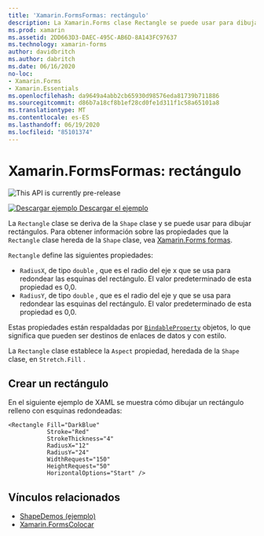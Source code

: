 ```yaml
---
title: 'Xamarin.FormsFormas: rectángulo'
description: La Xamarin.Forms clase Rectangle se puede usar para dibujar rectángulos.
ms.prod: xamarin
ms.assetid: 2DD663D3-DAEC-495C-AB6D-8A143FC97637
ms.technology: xamarin-forms
author: davidbritch
ms.author: dabritch
ms.date: 06/16/2020
no-loc:
- Xamarin.Forms
- Xamarin.Essentials
ms.openlocfilehash: da9649a4abb2cb65930d98576eda81739b711886
ms.sourcegitcommit: d86b7a18cf8b1ef28cd0fe1d311f1c58a65101a8
ms.translationtype: MT
ms.contentlocale: es-ES
ms.lasthandoff: 06/19/2020
ms.locfileid: "85101374"
---
```

# <a name="xamarinforms-shapes-rectangle"></a>Xamarin.FormsFormas: rectángulo

![](~/media/shared/preview.png "This API is currently pre-release")

[![Descargar ejemplo](~/media/shared/download.png) Descargar el ejemplo](https://github.com/xamarin/xamarin-forms-samples/tree/master/UserInterface/ShapesDemos/)

La `Rectangle` clase se deriva de la `Shape` clase y se puede usar para dibujar rectángulos. Para obtener información sobre las propiedades que la `Rectangle` clase hereda de la `Shape` clase, vea [ Xamarin.Forms formas](index.md).

`Rectangle` define las siguientes propiedades:

- `RadiusX`, de tipo `double` , que es el radio del eje x que se usa para redondear las esquinas del rectángulo. El valor predeterminado de esta propiedad es 0,0.
- `RadiusY`, de tipo `double` , que es el radio del eje y que se usa para redondear las esquinas del rectángulo. El valor predeterminado de esta propiedad es 0,0.

Estas propiedades están respaldadas por [`BindableProperty`](xref:Xamarin.Forms.BindableProperty) objetos, lo que significa que pueden ser destinos de enlaces de datos y con estilo.

La `Rectangle` clase establece la `Aspect` propiedad, heredada de la `Shape` clase, en `Stretch.Fill` .

## <a name="create-a-rectangle"></a>Crear un rectángulo

En el siguiente ejemplo de XAML se muestra cómo dibujar un rectángulo relleno con esquinas redondeadas:

```xaml
<Rectangle Fill="DarkBlue"
           Stroke="Red"
           StrokeThickness="4"
           RadiusX="12"
           RadiusY="24"           
           WidthRequest="150"
           HeightRequest="50"
           HorizontalOptions="Start" />
```

## <a name="related-links"></a>Vínculos relacionados

- [ShapeDemos (ejemplo)](https://github.com/xamarin/xamarin-forms-samples/tree/master/UserInterface/ShapesDemos/)
- [Xamarin.FormsColocar](index.md)
